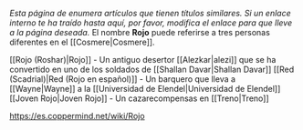 *Esta página de  enumera artículos que tienen títulos similares.  Si un enlace interno te ha traído hasta aquí, por favor, modifica el enlace para que lleve a la página deseada.*
El nombre **Rojo** puede referirse a tres personas diferentes en el [[Cosmere\|Cosmere]].

[[Rojo (Roshar)\|Rojo]] - Un antiguo desertor [[Alezkar\|alezi]] que se ha convertido en uno de los soldados de [[Shallan Davar\|Shallan Davar]]
[[Red (Scadrial)\|Red (Rojo en español)]] - Un barquero que lleva a [[Wayne\|Wayne]] a la [[Universidad de Elendel\|Universidad de Elendel]]
[[Joven Rojo\|Joven Rojo]] - Un cazarecompensas en [[Treno\|Treno]]


https://es.coppermind.net/wiki/Rojo